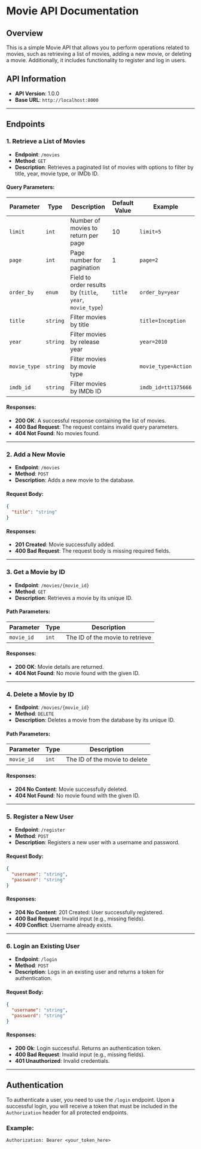 # Movie API Documentation

## Overview

This is a simple Movie API that allows you to perform operations related to movies, such as retrieving a list of movies, adding a new movie, or deleting a movie. Additionally, it includes functionality to register and log in users.

## API Information

- **API Version**: 1.0.0
- **Base URL**: `http://localhost:8000`

---

## Endpoints

### 1. **Retrieve a List of Movies**
   - **Endpoint**: `/movies`
   - **Method**: `GET`
   - **Description**: Retrieves a paginated list of movies with options to filter by title, year, movie type, or IMDb ID.
   
   #### Query Parameters:
   | Parameter   | Type   | Description                                 | Default Value | Example        |
   |-------------|--------|---------------------------------------------|---------------|----------------|
   | `limit`     | `int`  | Number of movies to return per page         | 10            | `limit=5`      |
   | `page`      | `int`  | Page number for pagination                  | 1             | `page=2`       |
   | `order_by`  | `enum` | Field to order results by (`title`, `year`, `movie_type`) | `title`        | `order_by=year`|
   | `title`     | `string` | Filter movies by title                     |               | `title=Inception` |
   | `year`      | `string` | Filter movies by release year              |               | `year=2010`    |
   | `movie_type`| `string` | Filter movies by movie type                |               | `movie_type=Action` |
   | `imdb_id`   | `string` | Filter movies by IMDb ID                   |               | `imdb_id=tt1375666`|

   #### Responses:
   - **200 OK**: A successful response containing the list of movies.
   - **400 Bad Request**: The request contains invalid query parameters.
   - **404 Not Found**: No movies found.

---

### 2. **Add a New Movie**
   - **Endpoint**: `/movies`
   - **Method**: `POST`
   - **Description**: Adds a new movie to the database.
   
   #### Request Body:
   ```json
   {
     "title": "string"
   }
   ```

   #### Responses:
   - **201 Created**: Movie successfully added.
   - **400 Bad Request**: The request body is missing required fields.

---

### 3. **Get a Movie by ID**
   - **Endpoint**: `/movies/{movie_id}`
   - **Method**: `GET`
   - **Description**: Retrieves a movie by its unique ID.
   
   #### Path Parameters:
   | Parameter   | Type   | Description                |
   |-------------|--------|----------------------------|
   | `movie_id`  | `int`  | The ID of the movie to retrieve |

   #### Responses:
   - **200 OK**: Movie details are returned.
   - **404 Not Found**: No movie found with the given ID.

---

### 4. **Delete a Movie by ID**
   - **Endpoint**: `/movies/{movie_id}`
   - **Method**: `DELETE`
   - **Description**: Deletes a movie from the database by its unique ID.
   
   #### Path Parameters:
   | Parameter   | Type   | Description                |
   |-------------|--------|----------------------------|
   | `movie_id`  | `int`  | The ID of the movie to delete |

   #### Responses:
   - **204 No Content**: Movie successfully deleted.
   - **404 Not Found**: No movie found with the given ID.

---

### 5. **Register a New User**
   - **Endpoint**: `/register`
   - **Method**: `POST`
   - **Description**: Registers a new user with a username and password.
   
   #### Request Body:
   ```json
   {
     "username": "string",
     "password": "string"
   }
   ```
   #### Responses:
   - **204 No Content**: 201 Created: User successfully registered.
   - **400 Bad Request**: Invalid input (e.g., missing fields).
   - **409 Conflict**: Username already exists.


---

### 6. **Login an Existing User**
   - **Endpoint**: `/login`
   - **Method**: `POST`
   - **Description**: Logs in an existing user and returns a token for authentication.
   
   #### Request Body:
   ```json
   {
     "username": "string",
     "password": "string"
   }
   ```
   #### Responses:
   - **200 Ok**: Login successful. Returns an authentication token.
   - **400 Bad Request**: Invalid input (e.g., missing fields).
   - **401 Unauthorized**: Invalid credentials.

---

## Authentication

To authenticate a user, you need to use the `/login` endpoint. Upon a successful login, you will receive a token that must be included in the `Authorization` header for all protected endpoints.

### Example:
```http
Authorization: Bearer <your_token_here>
